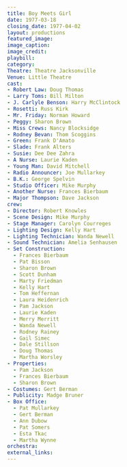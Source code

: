 ```yaml
---
title: Boy Meets Girl
date: 1977-03-18
closing_date: 1977-04-02
layout: productions
featured_image:
image_caption:
image_credit:
playbill:
category:
Theatre: Theatre Jacksonville
Venue: Little Theatre
cast:
- Robert Law: Doug Thomas
- Larry Toms: Bill Milton
- J. Carlyle Benson: Harry McClintock
- Rosetti: Russ Kirk
- Mr. Friday: Norman Howard
- Peggy: Sharon Brown
- Miss Crews: Nancy Blocksidge
- Rodney Bevan: Thom Scoggins
- Green: Frank D'Amato
- Slade: Frank Alters
- Susie: Dee Dee Zahra
- A Nurse: Laurie Kaden
- Young Man: David Mitchell
- Radio Announcer: Joe Mullarkey
- B.K.: George Spelvin
- Studio Officer: Mike Murphy
- Another Nurse: Frances Bierbaum
- Major Thompson: Dave Jackson
crew:
- Director: Robert Knowles
- Scene Design: Mike Murphy
- Stage Manager: Carolyn Courreges
- Lighting Design: Kelly Hart
- Lighting Technician: Wanda Newell
- Sound Technician: Amelia Senhausen
- Set Construction:
  - Frances Bierbaum
  - Pat Bisson
  - Sharon Brown
  - Scott Dunham
  - Marty Friedman
  - Kelly Hart
  - Tom Heffernan
  - Laura Heidenrich
  - Pam Jackson
  - Laurie Kaden
  - Merry Merritt
  - Wanda Newell
  - Rodney Rainey
  - Gail Simec
  - Dale Stillson
  - Doug Thomas
  - Martha Worsley
- Properties:
  - Pam Jackson
  - Frances Bierbaum
  - Sharon Brown
- Costumes: Gert Berman
- Publicity: Madge Bruner
- Box Office:
  - Pat Mullarkey
  - Gert Berman
  - Ann Dubow
  - Pat Somers
  - Esta Tkac
  - Martha Wynne
orchestra:
external_links:
---
```



